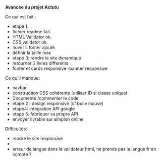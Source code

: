 **Avancée du projet Actutu**

Ce qui est fait :
- etape 1.
- fichier readme fait.
- HTML Validator ok.
- CSS validator ok.
- hover li footer ajouté.
- définir la taille max
- etape 3: rendre le site dynamique
- retourner 3 livres differents 
- footer et cards responsive
-banner responsive

Ce qu'il manque:
- navbar
- construction CSS cohérente (utiliser ID si classe unique)
- Documenté /commenter le code
- etape 2 : design responsive (cf bulle mauve)
- etape4: intégration API google 
- etape 5: fabriquer sa propre API
- envoyer livrable sur simplon online


Difficultés:
- rendre le site responsive
- 
- erreur de langue dans le validateur html, ne prends pas la langue fr en compte ?